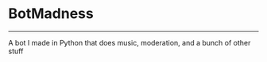 # BotMadness
-----------
A bot I made in Python that does music, moderation, and a bunch of other stuff

